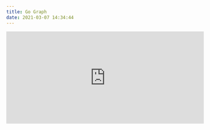 ```yaml
---
title: Go Graph
date: 2021-03-07 14:34:44
---
```


<iframe id="embed_dom" name="embed_dom" frameborder="0" style="display:block;width:525px; height:245px;" src="https://www.processon.com/embed/60445f357d9c082c92de3148"></iframe>

